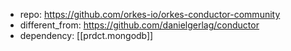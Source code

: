 
- repo: https://github.com/orkes-io/orkes-conductor-community
- different_from: https://github.com/danielgerlag/conductor
- dependency: [[prdct.mongodb]]